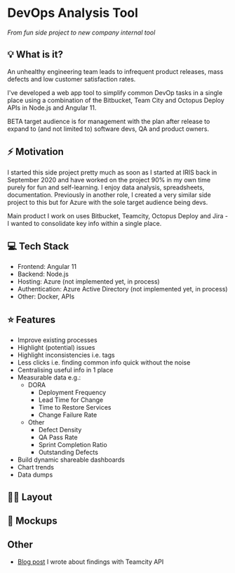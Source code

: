 # DevOps Analysis Tool

*From fun side project to new company internal tool*

## 💡 What is it?
An unhealthy engineering team leads to infrequent product releases, mass defects and low customer satisfaction rates.
 
I've developed a web app tool to simplify common DevOp tasks in a single place using a combination of the Bitbucket, Team City and Octopus Deploy APIs in Node.js and Angular 11.

BETA target audience is for management with the plan after release to expand to (and not limited to) software devs, QA and product owners.

## ⚡ Motivation
I started this side project pretty much as soon as I started at IRIS back in September 2020 and have worked on the project 90% in my own time purely for fun and self-learning. I enjoy data analysis, spreadsheets, documentation. Previously in another role, I created a very similar side project to this but for Azure with the sole target audience being devs.

Main product I work on uses Bitbucket, Teamcity, Octopus Deploy and Jira - I wanted to consolidate key info within a single place.

## 💻 Tech Stack
* Frontend: Angular 11
* Backend: Node.js
* Hosting: Azure (not implemented yet, in process)
* Authentication: Azure Active Directory (not implemented yet, in process)
* Other: Docker, APIs

## ⭐ Features
* Improve existing processes
* Highlight (potential) issues    
* Highlight inconsistencies i.e. tags    
* Less clicks i.e. finding common info quick without the noise    
* Centralising useful info in 1 place    
* Measurable data e.g.:
    * DORA
	    * Deployment Frequency
	    * Lead Time for Change
	    * Time to Restore Services
	    * Change Failure Rate
    * Other
	    * Defect Density
	    * QA Pass Rate
	    * Sprint Completion Ratio
	    * Outstanding Defects
* Build dynamic shareable dashboards
* Chart trends
* Data dumps

## 👷‍♀️ Layout

## 🎨  Mockups

## Other
* [Blog post](https://dev.to/lornasw93/exploring-team-city-api-with-examples-55dm) I wrote about findings with Teamcity API 
